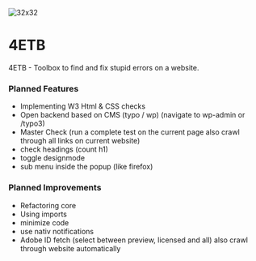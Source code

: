 ![32x32](https://user-images.githubusercontent.com/83889147/225018833-68d5fe18-6036-45eb-937c-1565ce9c9a51.png)
# 4ETB
4ETB - Toolbox to find and fix stupid errors on a website.

### Planned Features
- Implementing W3 Html & CSS checks
- Open backend based on CMS (typo / wp) (navigate to wp-admin or /typo3)
- Master Check (run a complete test on the current page also crawl through all links on current website)
- check headings (count h1)
- toggle designmode
- sub menu inside the popup (like firefox)

### Planned Improvements
- Refactoring core
- Using imports
- minimize code
- use nativ notifications
- Adobe ID fetch (select between preview, licensed and all) also crawl through website automatically


